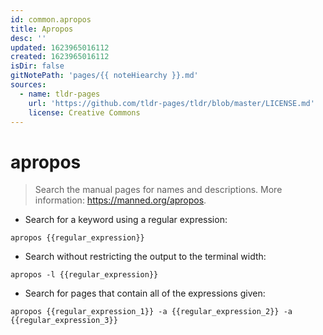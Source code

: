 ```yaml
---
id: common.apropos
title: Apropos
desc: ''
updated: 1623965016112
created: 1623965016112
isDir: false
gitNotePath: 'pages/{{ noteHiearchy }}.md'
sources:
  - name: tldr-pages
    url: 'https://github.com/tldr-pages/tldr/blob/master/LICENSE.md'
    license: Creative Commons
---
```

# apropos

> Search the manual pages for names and descriptions.
> More information: <https://manned.org/apropos>.

- Search for a keyword using a regular expression:

`apropos {{regular_expression}}`

- Search without restricting the output to the terminal width:

`apropos -l {{regular_expression}}`

- Search for pages that contain all of the expressions given:

`apropos {{regular_expression_1}} -a {{regular_expression_2}} -a {{regular_expression_3}}`

